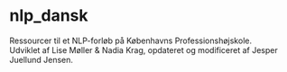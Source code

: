 # nlp_dansk
Ressourcer til et NLP-forløb på Københavns Professionshøjskole.  
Udviklet af Lise Møller & Nadia Krag, opdateret og modificeret af Jesper Juellund Jensen.
